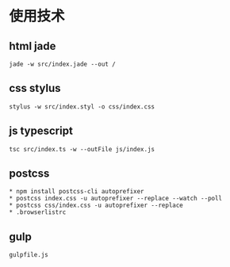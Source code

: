 # 使用技术 
## html jade 
    jade -w src/index.jade --out /
## css stylus
    stylus -w src/index.styl -o css/index.css
## js typescript
    tsc src/index.ts -w --outFile js/index.js
## postcss

    * npm install postcss-cli autoprefixer
    * postcss index.css -u autoprefixer --replace --watch --poll
    * postcss css/index.css -u autoprefixer --replace
    * .browserlistrc
## gulp
    gulpfile.js
